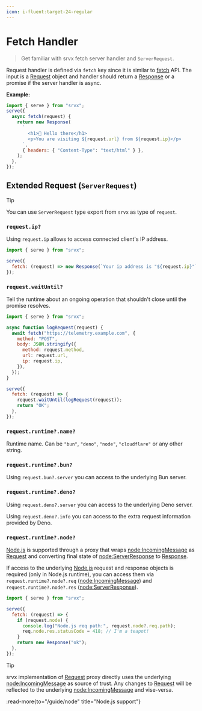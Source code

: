 ```yaml
---
icon: i-fluent:target-24-regular
---
```


# Fetch Handler

> Get familiar with srvx fetch server handler and `ServerRequest`.

Request handler is defined via `fetch` key since it is similar to [fetch][fetch] API. The input is a [Request][Request] object and handler should return a [Response][Response] or a promise if the server handler is async.

**Example:**

```js
import { serve } from "srvx";
serve({
  async fetch(request) {
    return new Response(
      `
        <h1>👋 Hello there</h1>
        <p>You are visiting ${request.url} from ${request.ip}</p>
      `,
      { headers: { "Content-Type": "text/html" } },
    );
  },
});
```

## Extended Request (`ServerRequest`)

> [!TIP]
> You can use `ServerRequest` type export from `srvx` as type of `request`.

### `request.ip?`

Using `request.ip` allows to access connected client's IP address.

```js
import { serve } from "srvx";

serve({
  fetch: (request) => new Response(`Your ip address is "${request.ip}"`),
});
```

### `request.waitUntil?`

Tell the runtime about an ongoing operation that shouldn't close until the promise resolves.

```js
import { serve } from "srvx";

async function logRequest(request) {
  await fetch("https://telemetry.example.com", {
    method: "POST",
    body: JSON.stringify({
      method: request.method,
      url: request.url,
      ip: request.ip,
    }),
  });
}

serve({
  fetch: (request) => {
    request.waitUntil(logRequest(request));
    return "OK";
  },
});
```

### `request.runtime?.name?`

Runtime name. Can be `"bun"`, `"deno"`, `"node"`, `"cloudflare"` or any other string.

### `request.runtime?.bun?`

Using `request.bun?.server` you can access to the underlying Bun server.

### `request.runtime?.deno?`

Using `request.deno?.server` you can access to the underlying Deno server.

Using `request.deno?.info` you can access to the extra request information provided by Deno.

### `request.runtime?.node?`

[Node.js][Node.js] is supported through a proxy that wraps [node:IncomingMessage][IncomingMessage] as [Request][Request] and converting final state of [node:ServerResponse][ServerResponse] to [Response][Response].

If access to the underlying [Node.js][Node.js] request and response objects is required (only in Node.js runtime), you can access them via `request.runtime?.node?.req` ([node:IncomingMessage][IncomingMessage]) and `request.runtime?.node?.res` ([node:ServerResponse][ServerResponse]).

```js
import { serve } from "srvx";

serve({
  fetch: (request) => {
    if (request.node) {
      console.log("Node.js req path:", request.node?.req.path);
      req.node.res.statusCode = 418; // I'm a teapot!
    }
    return new Response("ok");
  },
});
```

> [!TIP]
> srvx implementation of [Request][Request] proxy directly uses the underlying [node:IncomingMessage][IncomingMessage] as source of trust. Any changes to [Request][Request] will be reflected to the underlying [node:IncomingMessage][IncomingMessage] and vise-versa.

:read-more{to="/guide/node" title="Node.js support"}

[Deno]: https://deno.com/
[Bun]: https://bun.sh/
[Node.js]: https://nodejs.org/
[fetch]: https://developer.mozilla.org/en-US/docs/Web/API/Fetch_API
[Request]: https://developer.mozilla.org/en-US/docs/Web/API/Request
[Response]: https://developer.mozilla.org/en-US/docs/Web/API/Response
[IncomingMessage]: https://nodejs.org/api/http.html#http_class_http_incomingmessage
[ServerResponse]: https://nodejs.org/api/http.html#http_class_http_serverresponse
